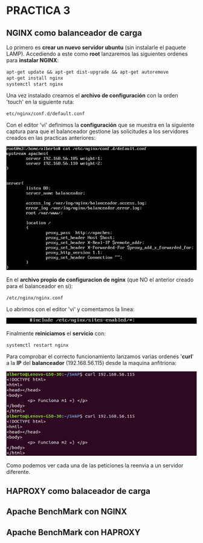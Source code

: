 # PRACTICA 3

## NGINX como balanceador de carga

Lo primero es **crear un nuevo servidor ubuntu** (sin instalarle el paquete LAMP). Accediendo a este como **root** lanzaremos las siguientes ordenes para **instalar NGINX**:

	apt-get update && apt-get dist-upgrade && apt-get autoremove
	apt-get install nginx
	systemctl start nginx

Una vez instalado creamos el **archivo de configuración** con la orden 'touch' en la siguiente ruta:
	
	etc/nginx/conf.d/default.conf

Con el editor 'vi' definimos la **configuración** que se muestra en la siguiente captura para que el balanceador gestione las solicitudes a los servidores creados en las practicas anteriores:

![imagen](https://github.com/Alberto93GV/SWAP/blob/master/Practica3/nginx_conf_1.png)

En el **archivo propio de configuracion de nginx** (que NO el anterior creado para el balanceador en si):

	/etc/nginx/nginx.conf

Lo abrimos con el editor 'vi' y comentamos la linea:

![imagen](https://github.com/Alberto93GV/SWAP/blob/master/Practica3/nginx_conf_2.png)


Finalmente **reiniciamos** el **servicio** con: 

	systemctl restart nginx

Para comprobar el correcto funcionamiento lanzamos varias ordenes '**curl**' a la **IP** del **balanceador** (192.168.56.115) desde la maquina anfitriona:

![imagen](https://github.com/Alberto93GV/SWAP/blob/master/Practica3/prueba_nginx.png)

Como podemos ver cada una de las peticiones la reenvia a un servidor diferente.

## HAPROXY como balaceador de carga



## Apache BenchMark con NGINX



## Apache BenchMark con HAPROXY
